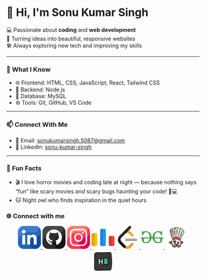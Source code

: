 # 👋 Hi, I'm Sonu Kumar Singh

💻 Passionate about **coding** and **web development**  
🚀 Turning ideas into beautiful, responsive websites  
🛠️ Always exploring new tech and improving my skills  

---

### 🧠 What I Know

- 🌐 Frontend: HTML, CSS, JavaScript, React, Tailwind CSS  
- 🧱 Backend: Node.js 
- 💾 Database: MySQL  
- ⚙️ Tools: Git, GitHub, VS Code 

---

### 📫 Connect With Me

- 📧 Email: sonukumarsingh.5087@gmail.com  
- 💼 LinkedIn: [sonu-kumar-singh](https://www.linkedin.com/in/sonu-kumar-singh-9729bb328)  

---

### 🧩 Fun Facts

- 🎬 I love horror movies and coding late at night — because nothing says “fun” like scary movies *and* scary bugs haunting your code! 👻💻  
- 🐱 Night owl who finds inspiration in the quiet hours



### 🌐 Connect with me

<p align="center">
  <a href="https://www.linkedin.com/in/sonu-kumar-singh-9729bb328" target="_blank" rel="noreferrer">
    <img src="linkedin_icon.png" alt="LinkedIn" width="60" />
  </a>

  <a href="https://github.com/codedBySonu" target="_blank" rel="noreferrer">
    <img src="github_icon.png" alt="github" width="60"  />
  </a>

  <a href="https://www.instagram.com/_dumbsonu" target="_blank" rel="noreferrer">
    <img src="instagram_icon.png" alt="Instagram" width="60" />
  </a>
  
  <a href="https://codeforces.com/profile/sonukumarsingh.5087" target="_blank" rel="noreferrer">
    <img src="code-forces_icon.png" alt="Codeforces" width="60"  />
  </a>

  <a href="https://leetcode.com/codedBySonu" target="_blank" rel="noreferrer">
    <img src="leetcode_icon.png" alt="LeetCode" width="60"  />
  </a>

  <a href="https://auth.geeksforgeeks.org/user/24cd3uwii/profile" target="_blank" rel="noreferrer">
    <img src="gfg.png" alt="GeeksforGeeks" width="60" />
  </a>

  <a href="https://www.codechef.com/users/codedBySonu" target="_blank" rel="noreferrer">
    <img src="icons8-codechef-400.png" alt="CodeChef" width="60" />
  </a>

   <a href="https://www.hackerrank.com/profile/24cd3043" target="_blank" rel="noreferrer">
    <img src="icons8-hackerrank-480.png" alt="HackerRank" width="60" />
  </a>
</p>
